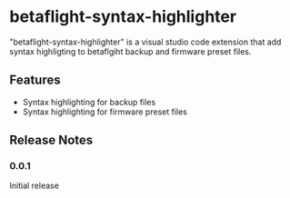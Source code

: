 # betaflight-syntax-highlighter

"betaflight-syntax-highlighter" is a visual studio code extension that add syntax highligting to betaflgiht backup and firmware preset files.

## Features

- Syntax highlighting for backup files
- Syntax highlighting for firmware preset files

## Release Notes

### 0.0.1

Initial release